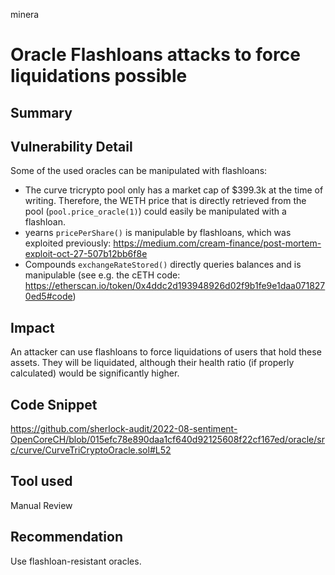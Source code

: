 minera
# Oracle Flashloans attacks to force liquidations possible

## Summary

## Vulnerability Detail
Some of the used oracles can be manipulated with flashloans:

- The curve tricrypto pool only has a market cap of $399.3k at the time of writing. Therefore, the WETH price that is directly retrieved from the pool (`pool.price_oracle(1)`) could easily be manipulated with a flashloan.
- yearns `pricePerShare()` is manipulable by flashloans, which was exploited previously: https://medium.com/cream-finance/post-mortem-exploit-oct-27-507b12bb6f8e
- Compounds `exchangeRateStored()` directly queries balances and is manipulable (see e.g. the cETH code: https://etherscan.io/token/0x4ddc2d193948926d02f9b1fe9e1daa0718270ed5#code)

## Impact
An attacker can use flashloans to force liquidations of users that hold these assets. They will be liquidated, although their health ratio (if properly calculated) would be significantly higher.

## Code Snippet
https://github.com/sherlock-audit/2022-08-sentiment-OpenCoreCH/blob/015efc78e890daa1cf640d92125608f22cf167ed/oracle/src/curve/CurveTriCryptoOracle.sol#L52

## Tool used

Manual Review

## Recommendation
Use flashloan-resistant oracles.